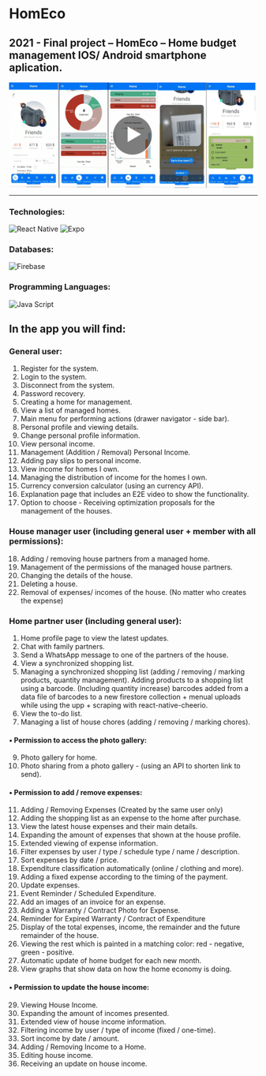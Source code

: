 # HomEco

## 2021 - Final project – HomEco – Home budget management IOS/ Android smartphone aplication.

<a href='https://youtu.be/LZInDR4q70w'>
  <img align="center"  alt="Watch the video" width="500px" src="./readmeAssets/HomEco.png" />
</a>

---

### Technologies:

<div>
    <img alt="React Native" src="https://img.shields.io/badge/React%20Native-61DBFB?style=for-the-badge&logo=react&logoColor=white" />
    <img alt="Expo" src="https://img.shields.io/badge/Expo-33363b?style=for-the-badge&logo=Expo&logoColor=white" />
</div>

### Databases:

<img alt="Firebase" src="https://img.shields.io/badge/Firebase-F6820D?style=for-the-badge&logo=Firebase&logoColor=white" />

### Programming Languages:

<div>
    <img alt="Java Script" src="https://img.shields.io/badge/Java%20Script-f7df1e?style=for-the-badge&logo=javascript&logoColor=white" />
</div>

## In the app you will find:

### General user:

1. Register for the system.
2. Login to the system.
3. Disconnect from the system.
4. Password recovery.
5. Creating a home for management.
6. View a list of managed homes.
7. Main menu for performing actions (drawer navigator - side bar).
8. Personal profile and viewing details.
9. Change personal profile information.
10. View personal income.
11. Management (Addition / Removal) Personal Income.
12. Adding pay slips to personal income.
13. View income for homes I own.
14. Managing the distribution of income for the homes I own.
15. Currency conversion calculator (using an currency API).
16. Explanation page that includes an E2E video to show the functionality.
17. Option to choose - Receiving optimization proposals for the management of the houses.

### House manager user (including general user + member with all permissions):

18. Adding / removing house partners from a managed home.
19. Management of the permissions of the managed house partners.
20. Changing the details of the house.
21. Deleting a house.
22. Removal of expenses/ incomes of the house. (No matter who creates the expense)

### Home partner user (including general user):

1. Home profile page to view the latest updates.
2. Chat with family partners.
3. Send a WhatsApp message to one of the partners of the house.
4. View a synchronized shopping list.
5. Managing a synchronized shopping list (adding / removing / marking products, quantity management).
   Adding products to a shopping list using a barcode. (Including quantity increase)
   barcodes added from a data file of barcodes to a new firestore collection + menual uploads while using the upp + scraping with react-native-cheerio.
6. View the to-do list.
7. Managing a list of house chores (adding / removing / marking chores).

#### • Permission to access the photo gallery:

9. Photo gallery for home.
10. Photo sharing from a photo gallery - (using an API to shorten link to send).

#### • Permission to add / remove expenses:

11. Adding / Removing Expenses (Created by the same user only)
12. Adding the shopping list as an expense to the home after purchase.
13. View the latest house expenses and their main details.
14. Expanding the amount of expenses that shown at the house profile.
15. Extended viewing of expense information.
16. Filter expenses by user / type / schedule type / name / description.
17. Sort expenses by date / price.
18. Expenditure classification automatically (online / clothing and more).
19. Adding a fixed expense according to the timing of the payment.
20. Update expenses.
21. Event Reminder / Scheduled Expenditure.
22. Add an images of an invoice for an expense.
23. Adding a Warranty / Contract Photo for Expense.
24. Reminder for Expired Warranty / Contract of Expenditure
25. Display of the total expenses, income, the remainder and the future remainder of the house.
26. Viewing the rest which is painted in a matching color: red - negative, green - positive.
27. Automatic update of home budget for each new month.
28. View graphs that show data on how the home economy is doing.

#### • Permission to update the house income:

29. Viewing House Income.
30. Expanding the amount of incomes presented.
31. Extended view of house income information.
32. Filtering income by user / type of income (fixed / one-time).
33. Sort income by date / amount.
34. Adding / Removing Income to a Home.
35. Editing house income.
36. Receiving an update on house income.
